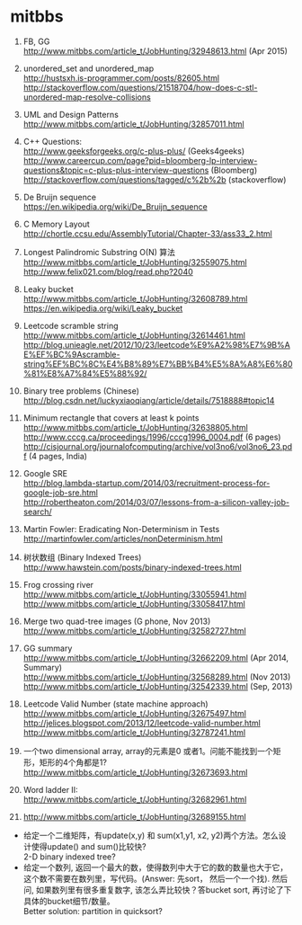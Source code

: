 # mitbbs

1. FB, GG
<br>http://www.mitbbs.com/article_t/JobHunting/32948613.html (Apr 2015)

2. unordered_set and unordered_map
<br>http://hustsxh.is-programmer.com/posts/82605.html
<br>http://stackoverflow.com/questions/21518704/how-does-c-stl-unordered-map-resolve-collisions

3. UML and Design Patterns
<br>http://www.mitbbs.com/article_t/JobHunting/32857011.html

4. C++ Questions:
<br>http://www.geeksforgeeks.org/c-plus-plus/ (Geeks4geeks)
<br>http://www.careercup.com/page?pid=bloomberg-lp-interview-questions&topic=c-plus-plus-interview-questions (Bloomberg)
<br>http://stackoverflow.com/questions/tagged/c%2b%2b (stackoverflow)

4. De Bruijn sequence
<br>https://en.wikipedia.org/wiki/De_Bruijn_sequence

16. C Memory Layout
<br>http://chortle.ccsu.edu/AssemblyTutorial/Chapter-33/ass33_2.html

11. Longest Palindromic Substring O(N) 算法
<br>http://www.mitbbs.com/article_t/JobHunting/32559075.html
<br>http://www.felix021.com/blog/read.php?2040

12. Leaky bucket
<br>http://www.mitbbs.com/article_t/JobHunting/32608789.html
<br>https://en.wikipedia.org/wiki/Leaky_bucket

14. Leetcode scramble string
<br>http://www.mitbbs.com/article_t/JobHunting/32614461.html
<br>http://blog.unieagle.net/2012/10/23/leetcode%E9%A2%98%E7%9B%AE%EF%BC%9Ascramble-string%EF%BC%8C%E4%B8%89%E7%BB%B4%E5%8A%A8%E6%80%81%E8%A7%84%E5%88%92/

19. Binary tree problems (Chinese)
<br>http://blog.csdn.net/luckyxiaoqiang/article/details/7518888#topic14

21. Minimum rectangle that covers at least k points
<br>http://www.mitbbs.com/article_t/JobHunting/32638805.html
<br>http://www.cccg.ca/proceedings/1996/cccg1996_0004.pdf (6 pages)
<br>http://cisjournal.org/journalofcomputing/archive/vol3no6/vol3no6_23.pdf (4 pages, India)

23. Google SRE
<br>http://blog.lambda-startup.com/2014/03/recruitment-process-for-google-job-sre.html
<br>http://robertheaton.com/2014/03/07/lessons-from-a-silicon-valley-job-search/

24. Martin Fowler: Eradicating Non-Determinism in Tests
<br>http://martinfowler.com/articles/nonDeterminism.html

25. 树状数组 (Binary Indexed Trees)
<br>http://www.hawstein.com/posts/binary-indexed-trees.html

11. Frog crossing river
<br>http://www.mitbbs.com/article_t/JobHunting/33055941.html
<br>http://www.mitbbs.com/article_t/JobHunting/33058417.html 

12. Merge two quad-tree images (G phone, Nov 2013)
<br>http://www.mitbbs.com/article_t/JobHunting/32582727.html

13. GG summary
<br>http://www.mitbbs.com/article_t/JobHunting/32662209.html (Apr 2014, Summary)
<br>http://www.mitbbs.com/article_t/JobHunting/32568289.html (Nov 2013)
<br>http://www.mitbbs.com/article_t/JobHunting/32542339.html (Sep, 2013)

14. Leetcode Valid Number (state machine approach)
<br>http://www.mitbbs.com/article_t/JobHunting/32675497.html
<br>http://jelices.blogspot.com/2013/12/leetcode-valid-number.html
<br>http://www.mitbbs.com/article_t/JobHunting/32787241.html 

15. 一个two dimensional array, array的元素是0 或者1。问能不能找到一个矩形，矩形的4个角都是1?
<br>http://www.mitbbs.com/article_t/JobHunting/32673693.html 

16. Word ladder II:
<br>http://www.mitbbs.com/article_t/JobHunting/32682961.html

17. http://www.mitbbs.com/article_t/JobHunting/32689155.html 
* 给定一个二维矩阵，有update(x,y) 和 sum(x1,y1, x2, y2)两个方法。怎么设计使得update() and sum()比较快?
<br>2-D binary indexed tree?
* 给定一个数列, 返回一个最大的数，使得数列中大于它的数的数量也大于它，这个数不需要在数列里，写代码。(Answer: 先sort， 然后一个一个找).  然后问, 如果数列里有很多重复数字, 该怎么弄比较快？答bucket sort, 再讨论了下具体的bucket细节/数量。
<br>Better solution: partition in quicksort?

